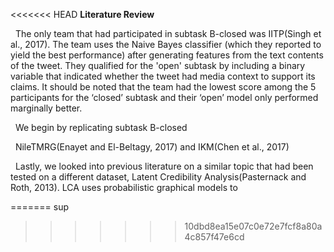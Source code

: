 <<<<<<< HEAD
__Literature Review__

&nbsp; The only team that had participated in subtask B-closed was IITP(Singh et al., 2017). The team uses the Naive Bayes classifier (which they reported to yield the best performance) after generating features from the text contents of the tweet. They qualified for the 'open' subtask by including a binary variable that indicated whether the tweet had media context to support its claims. It should be noted that the team had the lowest score among the 5 participants for the ‘closed’ subtask and their ‘open’ model only performed marginally better.   

&nbsp; We begin by replicating subtask B-closed 
      
     
&nbsp; NileTMRG(Enayet and El-Beltagy, 2017) and IKM(Chen et al., 2017)   
      
&nbsp; Lastly, we looked into previous literature on a similar topic that had been tested on a different dataset, Latent Credibility Analysis(Pasternack and Roth, 2013). LCA uses probabilistic graphical models to 

=======
sup
>>>>>>> 10dbd8ea15e07c0e72e7fcf8a80a4c857f47e6cd
